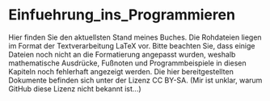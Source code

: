 # Einfuehrung_ins_Programmieren
Hier finden Sie den aktuellsten Stand meines Buches. Die Rohdateien liegen im Format der Textverarbeitung LaTeX vor. Bitte beachten Sie, dass einige Dateien noch nicht an die Formatierung angepasst wurden, weshalb mathematische Ausdrücke, Fußnoten und Programmbeispiele in diesen Kapiteln noch fehlerhaft angezeigt werden. Die hier bereitgestellten Dokumente befinden sich unter der Lizenz CC BY-SA. (Mir ist unklar, warum GitHub diese Lizenz nicht bekannt ist...)

